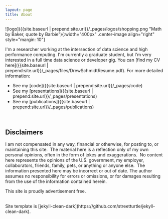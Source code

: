 ```yaml
---
layout: page 
title: About
---
```


![logo]({{site.baseurl | prepend:site.url}}/_pages/logos/shopping.png "Math by Baker, quote by Barbie"){:width="400px" .center-image align="right" style="margin: 10"}

I'm a researcher working at the intersection of data science and high performance computing.  I'm currently a graduate student, but I'm very interested in a full time data science or developer gig. You can [find my CV here]({{site.baseurl | prepend:site.url}}/_pages/files/DrewSchmidtResume.pdf).  For more detailed information:

* See my [code]({{site.baseurl | prepend:site.url}}/_pages/code)
* See my [presentations]({{site.baseurl | prepend:site.url}}/_pages/presentations)
* See my [publications]({{site.baseurl | prepend:site.url}}/_pages/publications)


<br>

## Disclaimers

I am not compensated in any way, financial or otherwise, for posting to,
or maintaining this site.  The material here is a reflection only of my
own personal opinions, often in the form of jokes and exaggerations.  No
content here represents the opinions of the U.S. government, my employer, collaborators, friends,
family, pets, or anything or anyone else.  The information presented
here may be incorrect or out of date. The author assumes no
responsibility for errors or omissions, or for damages resulting from
the use of the information contained herein.

This site is proudly advertisement free.


<br>
Site template is [jekyll-clean-dark](https://github.com/streetturtle/jekyll-clean-dark).

